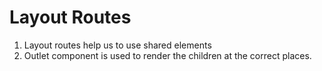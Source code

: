 # Layout Routes

1. Layout routes help us to use shared elements
2. Outlet component is used to render the children at the correct places.